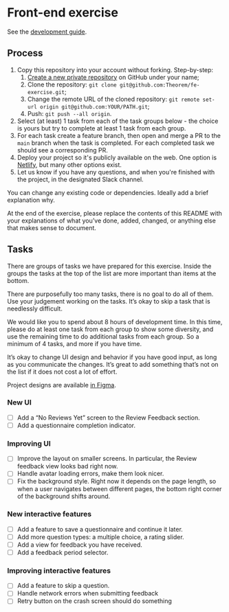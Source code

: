 # Front-end exercise

See the [development guide](./CONTRIBUTING.md).

## Process

1. Copy this repository into your account without forking. Step-by-step:
   1. [Create a new private repository](https://github.com/new) on GitHub under your name;
   2. Clone the repository: `git clone git@github.com:Theorem/fe-exercise.git`;
   3. Change the remote URL of the cloned repository: `git remote set-url origin git@github.com:YOUR/PATH.git`;
   4. Push: `git push --all origin`.
2. Select (at least) 1 task from each of the task groups below - the choice is yours but try to complete at least 1 task from each group.
3. For each task create a feature branch, then open and merge a PR to the `main` branch when the task is completed. For each completed task we should see a corresponding PR.
4. Deploy your project so it's publicly available on the web. One option is [Netlify](https://www.netlify.com/), but many other options exist.
5. Let us know if you have any questions, and when you're finished with the project, in the designated Slack channel.

You can change any existing code or dependencies. Ideally add a brief explanation why.

At the end of the exercise, please replace the contents of this README with your explanations of what you’ve done, added, changed, or anything else that makes sense to document.

## Tasks

There are groups of tasks we have prepared for this exercise. Inside the groups the tasks at the top of the list are more important than items at the bottom.

There are purposefully too many tasks, there is no goal to do all of them. Use your judgement working on the tasks. It’s okay to skip a task that is needlessly difficult.

We would like you to spend about 8 hours of development time. In this time, please do at least one task from each group to show some diversity, and use the remaining time to do additional tasks from each group. So a minimum of 4 tasks, and more if you have time.

It’s okay to change UI design and behavior if you have good input, as long as you communicate the changes. It’s great to add something that’s not on the list if it does not cost a lot of effort.

Project designs are available [in Figma](https://www.figma.com/file/0502uQRIymsq7BEQBhid91bV/Untitled?node-id=0%3A1).

### New UI

- [ ] Add a “No Reviews Yet” screen to the Review Feedback section.
- [ ] Add a questionnaire completion indicator.

### Improving UI

- [ ] Improve the layout on smaller screens. In particular, the Review feedback view looks bad right now.
- [ ] Handle avatar loading errors, make them look nicer.
- [ ] Fix the background style. Right now it depends on the page length, so when a user navigates between different pages, the bottom right corner of the background shifts around.

### New interactive features

- [ ] Add a feature to save a questionnaire and continue it later.
- [ ] Add more question types: a multiple choice, a rating slider.
- [ ] Add a view for feedback you have received.
- [ ] Add a feedback period selector.

### Improving interactive features

- [ ] Add a feature to skip a question.
- [ ] Handle network errors when submitting feedback
- [ ] Retry button on the crash screen should do something
